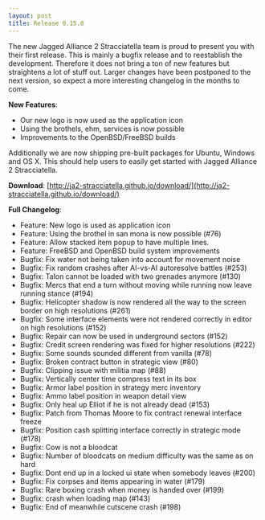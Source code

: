 ```yaml
---
layout: post
title: Release 0.15.0
---
```


The new Jagged Alliance 2 Stracciatella team is proud to present you with their
first release. This is mainly a bugfix release and to reestablish the development.
Therefore it does not bring a ton of new features but straightens a lot of
stuff out. Larger changes have been postponed to the next version, so expect a
more interesting changelog in the months to come.

__New Features__:

- Our new logo is now used as the application icon
- Using the brothels, ehm, services is now possible
- Improvements to the OpenBSD/FreeBSD builds

Additionally we are now shipping pre-built packages for Ubuntu, Windows and
OS X. This should help users to easily get started with Jagged Alliance 2
Stracciatella.

__Download__: [http://ja2-stracciatella.github.io/download/](http://ja2-stracciatella.github.io/download/)

__Full Changelog__:

- Feature: New logo is used as application icon
- Feature: Using the brothel in san mona is now possible (#76)
- Feature: Allow stacked item popup to have multiple lines.
- Feature: FreeBSD and OpenBSD build system improvements
- Bugfix: Fix water not being taken into account for movement noise
- Bugfix: Fix random crashes after AI-vs-AI autoresolve battles (#253)
- Bugfix: Talon cannot be loaded with two grenades anymore (#130)
- Bugfix: Mercs that end a turn without moving while running now leave running stance (#194)
- Bugfix: Helicopter shadow is now rendered all the way to the screen border on high resolutions (#261)
- Bugfix: Some interface elements were not rendered correctly in editor on high resolutions (#152)
- Bugfix: Repair can now be used in underground sectors (#152)
- Bugfix: Credit screen rendering was fixed for higher resolutions (#222)
- Bugfix: Some sounds sounded different from vanilla (#78)
- Bugfix: Broken contract button in strategic view (#80)
- Bugfix: Clipping issue with militia map (#88)
- Bugfix: Vertically center time compress text in its box
- Bugfix: Armor label position in strategy merc inventory
- Bugfix: Ammo label position in weapon detail view
- Bugfix: Only heal up Elliot if he is not already dead (#153)
- Bugfix: Patch from Thomas Moore to fix contract renewal interface freeze
- Bugfix: Position cash splitting interface correctly in strategic mode (#178)
- Bugfix: Cow is not a bloodcat
- Bugfix: Number of bloodcats on medium difficulty was the same as on hard
- Bugfix: Dont end up in a locked ui state when somebody leaves (#200)
- Bugfix: Fix corpses and items appearing in water (#179)
- Bugfix: Rare boxing crash when money is handed over (#199)
- Bugfix: crash when loading map (#143)
- Bugfix: End of meanwhile cutscene crash (#198)

